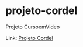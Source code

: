 # projeto-cordel
 Projeto CursoemVideo

Link: <a href="https://thiagohenriquelinhares.github.io/projeto-cordel/">Projeto Cordel</a>